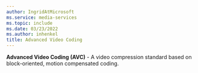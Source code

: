 ```yaml
---
author: IngridAtMicrosoft
ms.service: media-services
ms.topic: include
ms.date: 03/23/2022
ms.author: inhenkel
title: Advanced Video Coding
---
```


**Advanced Video Coding (AVC)** - A video compression standard based on block-oriented, motion compensated coding.
